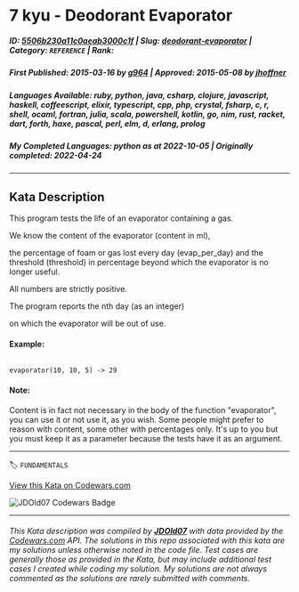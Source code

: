 # 7 kyu - Deodorant Evaporator

##### **ID**: [5506b230a11c0aeab3000c1f](https://www.codewars.com/kata/5506b230a11c0aeab3000c1f) | **Slug**: [deodorant-evaporator](https://www.codewars.com/kata/5506b230a11c0aeab3000c1f) | **Category**: `REFERENCE` | **Rank**: <span style="color:white">7 kyu</span>

##### **First Published**: 2015-03-16 ***by*** [g964](https://www.codewars.com/users/g964) | **Approved**: 2015-05-08 ***by*** [jhoffner](https://www.codewars.com/users/jhoffner)

##### **Languages Available**: ruby, python, java, csharp, clojure, javascript, haskell, coffeescript, elixir, typescript, cpp, php, crystal, fsharp, c, r, shell, ocaml, fortran, julia, scala, powershell, kotlin, go, nim, rust, racket, dart, forth, haxe, pascal, perl, elm, d, erlang, prolog

##### **My Completed Languages**: python ***as at*** 2022-10-05 | **Originally completed**: 2022-04-24

---

## Kata Description


This program tests the life of an evaporator containing a gas. 



We know the content of the evaporator (content in ml),

the percentage of foam or gas lost every day (evap_per_day) and the threshold (threshold) in percentage beyond which the evaporator is no longer useful.

All numbers are strictly positive.



The program reports the nth day (as an integer)

on which the evaporator will be out of use.



#### Example:

```

evaporator(10, 10, 5) -> 29

```



#### Note: 

Content is in fact not necessary in the body of the function "evaporator", you can use it or not use it, as you wish. Some people might prefer to reason with content, some other with percentages only. It's up to you but you must keep it as a parameter because the tests have it as an argument.

---


🏷 `FUNDAMENTALS`


[View this Kata on Codewars.com](https://www.codewars.com/kata/5506b230a11c0aeab3000c1f)

![](https://www.codewars.com/users/jdold07/badges/large "JDOld07 Codewars Badge")

---

###### *This Kata description was compiled by [**JDOld07**](https://tpstech.dev) with data provided by the [Codewars.com](https://www.codewars.com) API.  The solutions in this repo associated with this kata are my solutions unless otherwise noted in the code file.  Test cases are generally those as provided in the Kata, but may include additional test cases I created while coding my solution.  My solutions are not always commented as the solutions are rarely submitted with comments.*
